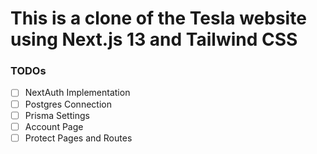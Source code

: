 # This is a clone of the Tesla website using Next.js 13 and Tailwind CSS

### TODOs
- [ ] NextAuth Implementation
- [ ] Postgres Connection
- [ ] Prisma Settings
- [ ] Account Page
- [ ] Protect Pages and Routes
